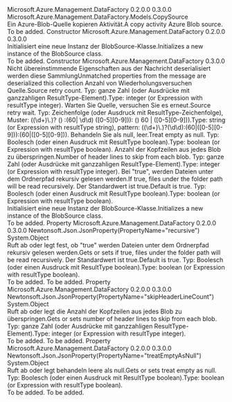 <Type Name="BlobSource" FullName="Microsoft.Azure.Management.DataFactory.Models.BlobSource">
  <TypeSignature Language="C#" Value="public class BlobSource : Microsoft.Azure.Management.DataFactory.Models.CopySource" />
  <TypeSignature Language="ILAsm" Value=".class public auto ansi beforefieldinit BlobSource extends Microsoft.Azure.Management.DataFactory.Models.CopySource" />
  <TypeSignature Language="DocId" Value="T:Microsoft.Azure.Management.DataFactory.Models.BlobSource" />
  <TypeSignature Language="VB.NET" Value="Public Class BlobSource&#xA;Inherits CopySource" />
  <TypeSignature Language="F#" Value="type BlobSource = class&#xA;    inherit CopySource" />
  <AssemblyInfo>
    <AssemblyName>Microsoft.Azure.Management.DataFactory</AssemblyName>
    <AssemblyVersion>0.2.0.0</AssemblyVersion>
    <AssemblyVersion>0.3.0.0</AssemblyVersion>
  </AssemblyInfo>
  <Base>
    <BaseTypeName>Microsoft.Azure.Management.DataFactory.Models.CopySource</BaseTypeName>
  </Base>
  <Interfaces />
  <Docs>
    <summary>
            <span data-ttu-id="73b9d-101">Ein Azure-Blob-Quelle kopieren Aktivität.</span><span class="sxs-lookup"><span data-stu-id="73b9d-101">A copy activity Azure Blob source.</span></span>
            </summary>
    <remarks>To be added.</remarks>
  </Docs>
  <Members>
    <Member MemberName=".ctor">
      <MemberSignature Language="C#" Value="public BlobSource ();" />
      <MemberSignature Language="ILAsm" Value=".method public hidebysig specialname rtspecialname instance void .ctor() cil managed" />
      <MemberSignature Language="DocId" Value="M:Microsoft.Azure.Management.DataFactory.Models.BlobSource.#ctor" />
      <MemberSignature Language="VB.NET" Value="Public Sub New ()" />
      <MemberType>Constructor</MemberType>
      <AssemblyInfo>
        <AssemblyName>Microsoft.Azure.Management.DataFactory</AssemblyName>
        <AssemblyVersion>0.2.0.0</AssemblyVersion>
        <AssemblyVersion>0.3.0.0</AssemblyVersion>
      </AssemblyInfo>
      <Parameters />
      <Docs>
        <summary>
            <span data-ttu-id="73b9d-102">Initialisiert eine neue Instanz der BlobSource-Klasse.</span><span class="sxs-lookup"><span data-stu-id="73b9d-102">Initializes a new instance of the BlobSource class.</span></span>
            </summary>
        <remarks>To be added.</remarks>
      </Docs>
    </Member>
    <Member MemberName=".ctor">
      <MemberSignature Language="C#" Value="public BlobSource (System.Collections.Generic.IDictionary&lt;string,object&gt; additionalProperties = null, object sourceRetryCount = null, object sourceRetryWait = null, object treatEmptyAsNull = null, object skipHeaderLineCount = null, object recursive = null);" />
      <MemberSignature Language="ILAsm" Value=".method public hidebysig specialname rtspecialname instance void .ctor(class System.Collections.Generic.IDictionary`2&lt;string, object&gt; additionalProperties, object sourceRetryCount, object sourceRetryWait, object treatEmptyAsNull, object skipHeaderLineCount, object recursive) cil managed" />
      <MemberSignature Language="DocId" Value="M:Microsoft.Azure.Management.DataFactory.Models.BlobSource.#ctor(System.Collections.Generic.IDictionary{System.String,System.Object},System.Object,System.Object,System.Object,System.Object,System.Object)" />
      <MemberSignature Language="VB.NET" Value="Public Sub New (Optional additionalProperties As IDictionary(Of String, Object) = null, Optional sourceRetryCount As Object = null, Optional sourceRetryWait As Object = null, Optional treatEmptyAsNull As Object = null, Optional skipHeaderLineCount As Object = null, Optional recursive As Object = null)" />
      <MemberSignature Language="F#" Value="new Microsoft.Azure.Management.DataFactory.Models.BlobSource : System.Collections.Generic.IDictionary&lt;string, obj&gt; * obj * obj * obj * obj * obj -&gt; Microsoft.Azure.Management.DataFactory.Models.BlobSource" Usage="new Microsoft.Azure.Management.DataFactory.Models.BlobSource (additionalProperties, sourceRetryCount, sourceRetryWait, treatEmptyAsNull, skipHeaderLineCount, recursive)" />
      <MemberType>Constructor</MemberType>
      <AssemblyInfo>
        <AssemblyName>Microsoft.Azure.Management.DataFactory</AssemblyName>
        <AssemblyVersion>0.3.0.0</AssemblyVersion>
      </AssemblyInfo>
      <Parameters>
        <Parameter Name="additionalProperties" Type="System.Collections.Generic.IDictionary&lt;System.String,System.Object&gt;" />
        <Parameter Name="sourceRetryCount" Type="System.Object" />
        <Parameter Name="sourceRetryWait" Type="System.Object" />
        <Parameter Name="treatEmptyAsNull" Type="System.Object" />
        <Parameter Name="skipHeaderLineCount" Type="System.Object" />
        <Parameter Name="recursive" Type="System.Object" />
      </Parameters>
      <Docs>
        <param name="additionalProperties"><span data-ttu-id="73b9d-103">Nicht übereinstimmende Eigenschaften aus der Nachricht deserialisiert werden diese Sammlung</span><span class="sxs-lookup"><span data-stu-id="73b9d-103">Unmatched properties from the message are deserialized this collection</span></span></param>
        <param name="sourceRetryCount"><span data-ttu-id="73b9d-104">Anzahl von Wiederholungsversuchen Quelle.</span><span class="sxs-lookup"><span data-stu-id="73b9d-104">Source retry count.</span></span> <span data-ttu-id="73b9d-105">Typ: ganze Zahl (oder Ausdrücke mit ganzzahligen ResultType-Element).</span><span class="sxs-lookup"><span data-stu-id="73b9d-105">Type: integer (or Expression with resultType integer).</span></span></param>
        <param name="sourceRetryWait"><span data-ttu-id="73b9d-106">Warten Sie Quelle, versuchen Sie es erneut.</span><span class="sxs-lookup"><span data-stu-id="73b9d-106">Source retry wait.</span></span> <span data-ttu-id="73b9d-107">Typ: Zeichenfolge (oder Ausdruck mit ResultType-Zeichenfolge), Muster: ((\d+)\.)? () :(60| \d\d) ([0-5][0-9])): () 60 | ([0-5][0-9])).</span><span class="sxs-lookup"><span data-stu-id="73b9d-107">Type: string (or Expression with resultType string), pattern: ((\d+)\.)?(\d\d):(60|([0-5][0-9])):(60|([0-5][0-9])).</span></span></param>
        <param name="treatEmptyAsNull"><span data-ttu-id="73b9d-108">Behandeln Sie als null, leer.</span><span class="sxs-lookup"><span data-stu-id="73b9d-108">Treat empty as null.</span></span> <span data-ttu-id="73b9d-109">Typ: Boolesch (oder einen Ausdruck mit ResultType boolean).</span><span class="sxs-lookup"><span data-stu-id="73b9d-109">Type: boolean (or Expression with resultType boolean).</span></span></param>
        <param name="skipHeaderLineCount"><span data-ttu-id="73b9d-110">Anzahl der Kopfzeilen aus jedes Blob zu überspringen.</span><span class="sxs-lookup"><span data-stu-id="73b9d-110">Number of header lines to skip from each blob.</span></span> <span data-ttu-id="73b9d-111">Typ: ganze Zahl (oder Ausdrücke mit ganzzahligen ResultType-Element).</span><span class="sxs-lookup"><span data-stu-id="73b9d-111">Type: integer (or Expression with resultType integer).</span></span></param>
        <param name="recursive"><span data-ttu-id="73b9d-112">Bei "true", werden Dateien unter dem Ordnerpfad rekursiv gelesen werden.</span><span class="sxs-lookup"><span data-stu-id="73b9d-112">If true, files under the folder path will be read recursively.</span></span> <span data-ttu-id="73b9d-113">Der Standardwert ist true.</span><span class="sxs-lookup"><span data-stu-id="73b9d-113">Default is true.</span></span> <span data-ttu-id="73b9d-114">Typ: Boolesch (oder einen Ausdruck mit ResultType boolean).</span><span class="sxs-lookup"><span data-stu-id="73b9d-114">Type: boolean (or Expression with resultType boolean).</span></span></param>
        <summary>
            <span data-ttu-id="73b9d-115">Initialisiert eine neue Instanz der BlobSource-Klasse.</span><span class="sxs-lookup"><span data-stu-id="73b9d-115">Initializes a new instance of the BlobSource class.</span></span>
            </summary>
        <remarks>To be added.</remarks>
      </Docs>
    </Member>
    <Member MemberName="Recursive">
      <MemberSignature Language="C#" Value="public object Recursive { get; set; }" />
      <MemberSignature Language="ILAsm" Value=".property instance object Recursive" />
      <MemberSignature Language="DocId" Value="P:Microsoft.Azure.Management.DataFactory.Models.BlobSource.Recursive" />
      <MemberSignature Language="VB.NET" Value="Public Property Recursive As Object" />
      <MemberSignature Language="F#" Value="member this.Recursive : obj with get, set" Usage="Microsoft.Azure.Management.DataFactory.Models.BlobSource.Recursive" />
      <MemberType>Property</MemberType>
      <AssemblyInfo>
        <AssemblyName>Microsoft.Azure.Management.DataFactory</AssemblyName>
        <AssemblyVersion>0.2.0.0</AssemblyVersion>
        <AssemblyVersion>0.3.0.0</AssemblyVersion>
      </AssemblyInfo>
      <Attributes>
        <Attribute>
          <AttributeName>Newtonsoft.Json.JsonProperty(PropertyName="recursive")</AttributeName>
        </Attribute>
      </Attributes>
      <ReturnValue>
        <ReturnType>System.Object</ReturnType>
      </ReturnValue>
      <Docs>
        <summary>
            <span data-ttu-id="73b9d-116">Ruft ab oder legt fest, ob "true" werden Dateien unter dem Ordnerpfad rekursiv gelesen werden.</span><span class="sxs-lookup"><span data-stu-id="73b9d-116">Gets or sets if true, files under the folder path will be read recursively.</span></span> <span data-ttu-id="73b9d-117">Der Standardwert ist true.</span><span class="sxs-lookup"><span data-stu-id="73b9d-117">Default is true.</span></span> <span data-ttu-id="73b9d-118">Typ: Boolesch (oder einen Ausdruck mit ResultType boolean).</span><span class="sxs-lookup"><span data-stu-id="73b9d-118">Type: boolean (or Expression with resultType boolean).</span></span>
            </summary>
        <value>To be added.</value>
        <remarks>To be added.</remarks>
      </Docs>
    </Member>
    <Member MemberName="SkipHeaderLineCount">
      <MemberSignature Language="C#" Value="public object SkipHeaderLineCount { get; set; }" />
      <MemberSignature Language="ILAsm" Value=".property instance object SkipHeaderLineCount" />
      <MemberSignature Language="DocId" Value="P:Microsoft.Azure.Management.DataFactory.Models.BlobSource.SkipHeaderLineCount" />
      <MemberSignature Language="VB.NET" Value="Public Property SkipHeaderLineCount As Object" />
      <MemberSignature Language="F#" Value="member this.SkipHeaderLineCount : obj with get, set" Usage="Microsoft.Azure.Management.DataFactory.Models.BlobSource.SkipHeaderLineCount" />
      <MemberType>Property</MemberType>
      <AssemblyInfo>
        <AssemblyName>Microsoft.Azure.Management.DataFactory</AssemblyName>
        <AssemblyVersion>0.2.0.0</AssemblyVersion>
        <AssemblyVersion>0.3.0.0</AssemblyVersion>
      </AssemblyInfo>
      <Attributes>
        <Attribute>
          <AttributeName>Newtonsoft.Json.JsonProperty(PropertyName="skipHeaderLineCount")</AttributeName>
        </Attribute>
      </Attributes>
      <ReturnValue>
        <ReturnType>System.Object</ReturnType>
      </ReturnValue>
      <Docs>
        <summary>
            <span data-ttu-id="73b9d-119">Ruft ab oder legt die Anzahl der Kopfzeilen aus jedes Blob zu überspringen.</span><span class="sxs-lookup"><span data-stu-id="73b9d-119">Gets or sets number of header lines to skip from each blob.</span></span> <span data-ttu-id="73b9d-120">Typ: ganze Zahl (oder Ausdrücke mit ganzzahligen ResultType-Element).</span><span class="sxs-lookup"><span data-stu-id="73b9d-120">Type: integer (or Expression with resultType integer).</span></span>
            </summary>
        <value>To be added.</value>
        <remarks>To be added.</remarks>
      </Docs>
    </Member>
    <Member MemberName="TreatEmptyAsNull">
      <MemberSignature Language="C#" Value="public object TreatEmptyAsNull { get; set; }" />
      <MemberSignature Language="ILAsm" Value=".property instance object TreatEmptyAsNull" />
      <MemberSignature Language="DocId" Value="P:Microsoft.Azure.Management.DataFactory.Models.BlobSource.TreatEmptyAsNull" />
      <MemberSignature Language="VB.NET" Value="Public Property TreatEmptyAsNull As Object" />
      <MemberSignature Language="F#" Value="member this.TreatEmptyAsNull : obj with get, set" Usage="Microsoft.Azure.Management.DataFactory.Models.BlobSource.TreatEmptyAsNull" />
      <MemberType>Property</MemberType>
      <AssemblyInfo>
        <AssemblyName>Microsoft.Azure.Management.DataFactory</AssemblyName>
        <AssemblyVersion>0.2.0.0</AssemblyVersion>
        <AssemblyVersion>0.3.0.0</AssemblyVersion>
      </AssemblyInfo>
      <Attributes>
        <Attribute>
          <AttributeName>Newtonsoft.Json.JsonProperty(PropertyName="treatEmptyAsNull")</AttributeName>
        </Attribute>
      </Attributes>
      <ReturnValue>
        <ReturnType>System.Object</ReturnType>
      </ReturnValue>
      <Docs>
        <summary>
            <span data-ttu-id="73b9d-121">Ruft ab oder legt behandeln leere als null.</span><span class="sxs-lookup"><span data-stu-id="73b9d-121">Gets or sets treat empty as null.</span></span> <span data-ttu-id="73b9d-122">Typ: Boolesch (oder einen Ausdruck mit ResultType boolean).</span><span class="sxs-lookup"><span data-stu-id="73b9d-122">Type: boolean (or Expression with resultType boolean).</span></span>
            </summary>
        <value>To be added.</value>
        <remarks>To be added.</remarks>
      </Docs>
    </Member>
  </Members>
</Type>